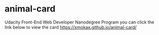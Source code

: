 # animal-card
Udacity Front-End Web Developer Nanodegree Program
you can click the link below to view the card
https://xmokax.github.io/animal-card/
